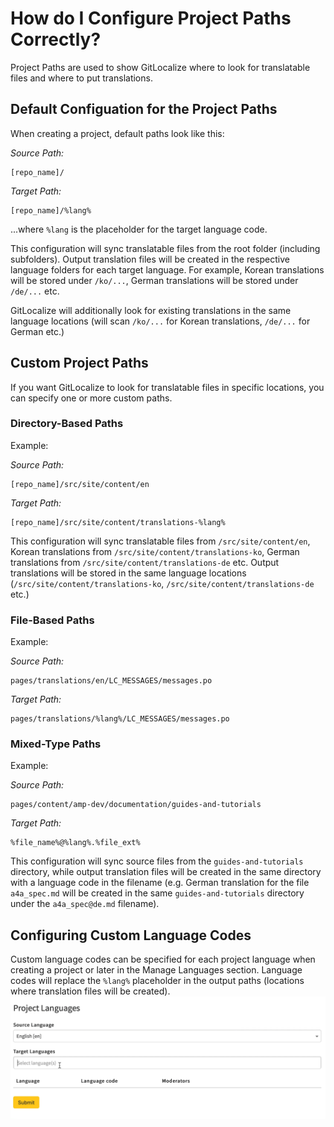 # How do I Configure Project Paths Correctly?

Project Paths are used to show GitLocalize where to look for translatable files and where to put translations.


## Default Configuation for the Project Paths

When creating a project, default paths look like this:

*Source Path:*

```
[repo_name]/
```

*Target Path:*

```
[repo_name]/%lang%
```
...where `%lang` is the placeholder for the target language code.

This configuration will sync translatable files from the root folder (including subfolders). Output translation files will be created in the respective language folders for each target language. For example, Korean translations will be stored under `/ko/...`, German translations will be stored under `/de/...` etc.

GitLocalize will additionally look for existing translations in the same language locations (will scan `/ko/...` for Korean translations, `/de/...` for German etc.)

## Custom Project Paths

If you want GitLocalize to look for translatable files in specific locations, you can specify one or more custom paths.

### Directory-Based Paths

Example:

*Source Path:*
```
[repo_name]/src/site/content/en
```

*Target Path:*

```
[repo_name]/src/site/content/translations-%lang%
```

This configuration will sync translatable files from `/src/site/content/en`, Korean translations from `/src/site/content/translations-ko`, German translations from `/src/site/content/translations-de` etc. Output translations will be stored in the same language locations (`/src/site/content/translations-ko`,  `/src/site/content/translations-de` etc.)

### File-Based Paths

Example:

*Source Path:*

```
pages/translations/en/LC_MESSAGES/messages.po
```

*Target Path:*

```
pages/translations/%lang%/LC_MESSAGES/messages.po
```

### Mixed-Type Paths

Example:

*Source Path:*
```
pages/content/amp-dev/documentation/guides-and-tutorials
```

*Target Path:*

```
%file_name%@%lang%.%file_ext%
```

This configuration will sync source files from the `guides-and-tutorials` directory, while output translation files will be created in the same directory with a language code in the filename (e.g. German translation for the file `a4a_spec.md` will be created in the same `guides-and-tutorials` directory under the `a4a_spec@de.md` filename).

## Configuring Custom Language Codes

Custom language codes can be specified for each project language when creating a project or later in the Manage Languages section. Language codes will replace the `%lang%` placeholder in the output paths (locations where translation files will be created).
![Project Paths](/assets/img/project_paths/project_paths.gif)
